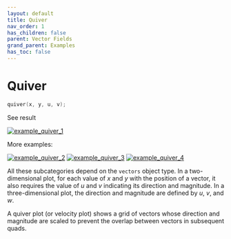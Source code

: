 ```yaml
---
layout: default
title: Quiver
nav_order: 1
has_children: false
parent: Vector Fields
grand_parent: Examples
has_toc: false
---
```

# Quiver

```cpp
quiver(x, y, u, v);
```


See result

[![example_quiver_1](https://github.com/alandefreitas/matplotplusplus/blob/master/docs/examples/vector_fields/quiver/quiver_1.svg)](https://github.com/alandefreitas/matplotplusplus/blob/master/examples/vector_fields/quiver/quiver_1.cpp)

More examples:
    
[![example_quiver_2](https://github.com/alandefreitas/matplotplusplus/blob/master/docs/examples/vector_fields/quiver/quiver_2_thumb.png)](https://github.com/alandefreitas/matplotplusplus/blob/master/examples/vector_fields/quiver/quiver_2.cpp)  [![example_quiver_3](https://github.com/alandefreitas/matplotplusplus/blob/master/docs/examples/vector_fields/quiver/quiver_3_thumb.png)](https://github.com/alandefreitas/matplotplusplus/blob/master/examples/vector_fields/quiver/quiver_3.cpp)  [![example_quiver_4](https://github.com/alandefreitas/matplotplusplus/blob/master/docs/examples/vector_fields/quiver/quiver_4_thumb.png)](https://github.com/alandefreitas/matplotplusplus/blob/master/examples/vector_fields/quiver/quiver_4.cpp)


All these subcategories depend on the `vectors` object type. In a two-dimensional plot, for each value of $x$ and $y$ with the position of a vector, it also requires the value of $u$ and $v$ indicating its direction and magnitude. In a three-dimensional plot, the direction and magnitude are defined by $u$, $v$, and $w$.


A quiver plot (or velocity plot) shows a grid of vectors whose direction and magnitude are scaled to prevent the overlap between vectors in subsequent quads. 





<!-- Generated with mdsplit: https://github.com/alandefreitas/mdsplit -->
